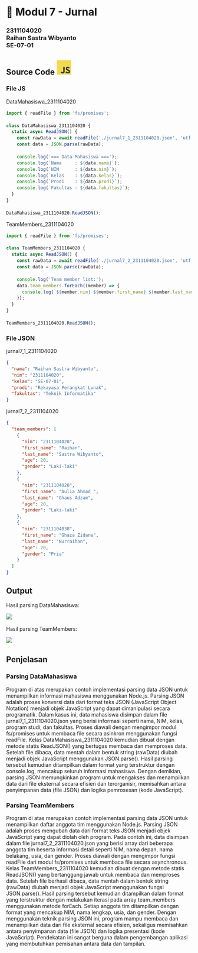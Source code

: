 # 📘 Modul 7 - Jurnal

### 2311104020<br> Raihan Sastra Wibyanto<br> SE-07-01

##  Source Code <img src="https://github.com/devicons/devicon/blob/master/icons/javascript/javascript-original.svg" title="JavaScript" alt="JavaScript" width="40" height="40"/>
### File JS
DataMahasiswa_2311104020
```js
import { readFile } from 'fs/promises';

class DataMahasiswa_2311104020 {
  static async ReadJSON() {
    const rawData = await readFile('./jurnal7_1_2311104020.json', 'utf-8');
    const data = JSON.parse(rawData);

    console.log('=== Data Mahasiswa ===');
    console.log(`Nama     : ${data.nama}`);
    console.log(`NIM      : ${data.nim}`);
    console.log(`Kelas    : ${data.kelas}`);
    console.log(`Prodi    : ${data.prodi}`);
    console.log(`Fakultas : ${data.fakultas}`);
  }
}

DataMahasiswa_2311104020.ReadJSON();
```
TeamMembers_2311104020
```js
import { readFile } from 'fs/promises';

class TeamMembers_2311104020 {
  static async ReadJSON() {
    const rawData = await readFile('./jurnal7_2_2311104020.json', 'utf-8');
    const data = JSON.parse(rawData);

    console.log('Team member list:');
    data.team_members.forEach((member) => {
      console.log(`${member.nim} ${member.first_name} ${member.last_name} (${member.age} ${member.gender})`);
    });
  }
}

TeamMembers_2311104020.ReadJSON();

```
### File JSON
jurnal7_1_2311104020
```json
{
  "nama": "Raihan Sastra Wibyanto",
  "nim": "2311104020",
  "kelas": "SE-07-01",
  "prodi": "Rekayasa Perangkat Lunak",
  "fakultas": "Teknik Informatika"
}

```
jurnal7_2_2311104020
```json
{
  "team_members": [
    {
      "nim": "2311104020",
      "first_name": "Raihan",
      "last_name": "Sastra Wibyanto",
      "age": 20,
      "gender": "Laki-laki"
    },
    {
      "nim": "2311104028",
      "first_name": "Aulia Ahmad ",
      "last_name": "Ghaus Adzam",
      "age": 20,
      "gender": "Laki-laki"
    },
    {
      "nim": "2311104038",
      "first_name": "Ghaza Zidane",
      "last_name": "Nurraihan",
      "age": 20,
      "gender": "Pria"
    }
  ]
}

```
## Output
Hasil parsing DataMahasiswa:<br>

<img src="https://github.com/user-attachments/assets/20425e3c-4807-43c1-ab21-8749533480fa" width=300><br>

Hasil parsing TeamMembers:<br>

<img src="https://github.com/user-attachments/assets/70e68294-22ed-4879-80b2-9040b022d010" width=300>


## Penjelasan
### Parsing DataMahasiswa
<p>
Program di atas merupakan contoh implementasi parsing data JSON untuk menampilkan informasi mahasiswa menggunakan Node.js. Parsing JSON adalah proses konversi data dari format teks JSON (JavaScript Object Notation) menjadi objek JavaScript yang dapat dimanipulasi secara programatik. Dalam kasus ini, data mahasiswa disimpan dalam file jurnal7_1_2311104020.json yang berisi informasi seperti nama, NIM, kelas, program studi, dan fakultas.
Proses diawali dengan mengimpor modul fs/promises untuk membaca file secara asinkron menggunakan fungsi readFile. Kelas DataMahasiswa_2311104020 kemudian dibuat dengan metode statis ReadJSON() yang bertugas membaca dan memproses data. Setelah file dibaca, data mentah dalam bentuk string (rawData) diubah menjadi objek JavaScript menggunakan JSON.parse().
Hasil parsing tersebut kemudian ditampilkan dalam format yang terstruktur dengan console.log, mencakup seluruh informasi mahasiswa. Dengan demikian, parsing JSON memungkinkan program untuk mengakses dan menampilkan data dari file eksternal secara efisien dan terorganisir, memisahkan antara penyimpanan data (file JSON) dan logika pemrosesan (kode JavaScript).
</p>

### Parsing TeamMembers
<p>
Program di atas merupakan contoh implementasi parsing data JSON untuk menampilkan daftar anggota tim menggunakan Node.js. Parsing JSON adalah proses mengubah data dari format teks JSON menjadi objek JavaScript yang dapat diolah oleh program. Pada contoh ini, data disimpan dalam file jurnal7_2_2311104020.json yang berisi array dari beberapa anggota tim beserta informasi detail seperti NIM, nama depan, nama belakang, usia, dan gender.
Proses diawali dengan mengimpor fungsi readFile dari modul fs/promises untuk membaca file secara asynchronous. Kelas TeamMembers_2311104020 kemudian dibuat dengan metode statis ReadJSON() yang bertanggung jawab untuk membaca dan memproses data. Setelah file berhasil dibaca, data mentah dalam bentuk string (rawData) diubah menjadi objek JavaScript menggunakan fungsi JSON.parse().
Hasil parsing tersebut kemudian ditampilkan dalam format yang terstruktur dengan melakukan iterasi pada array team_members menggunakan metode forEach. Setiap anggota tim ditampilkan dengan format yang mencakup NIM, nama lengkap, usia, dan gender. Dengan menggunakan teknik parsing JSON ini, program mampu membaca dan menampilkan data dari file eksternal secara efisien, sekaligus memisahkan antara penyimpanan data (file JSON) dan logika presentasi (kode JavaScript). Pendekatan ini sangat berguna dalam pengembangan aplikasi yang membutuhkan pemisahan antara data dan tampilan.
</p>
